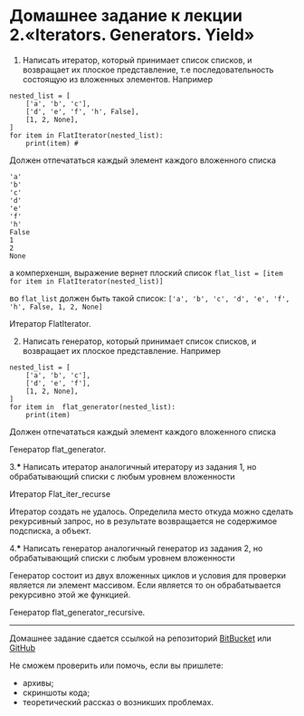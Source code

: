 # Домашнее задание к лекции 2.«Iterators. Generators. Yield»

1. Написать итератор, который принимает список списков, и возвращает их плоское представление, т.е последовательность состоящую из вложенных элементов.
Например
```
nested_list = [
	['a', 'b', 'c'],
	['d', 'e', 'f', 'h', False],
	[1, 2, None],
]
for item in FlatIterator(nested_list):
	print(item) #  
```
Должен отпечататься каждый элемент каждого вложенного списка

```
'a' 
'b' 
'c' 
'd'
'e'
'f'
'h'
False
1
2
None
```
а комперхеншн, выражение вернет плоский список
```flat_list = [item for item in FlatIterator(nested_list)]``` 

во `flat_list` должен быть такой список: `['a', 'b', 'c', 'd', 'e', 'f', 'h', False, 1, 2, None]`

Итератор FlatIterator.

2. Написать генератор, который принимает список списков, и возвращает их плоское представление.
Например
```
nested_list = [
	['a', 'b', 'c'],
	['d', 'e', 'f'],
	[1, 2, None],
]
for item in  flat_generator(nested_list):
	print(item)
```
Должен отпечататься каждый элемент каждого вложенного списка

Генератор flat_generator.

3.__*__ Написать итератор аналогичный итератору из задания 1, но обрабатывающий списки с любым уровнем вложенности

Итератор Flat_iter_recurse

Итератор создать не удалось. Определила место откуда можно сделать рекурсивный запрос, но в результате возвращается не содержимое подсписка, а объект.

4.__*__ Написать генератор аналогичный генератор из задания 2, но обрабатывающий списки с любым уровнем вложенности

Генератор состоит из двух вложенных циклов и условия для проверки является ли элемент массивом.
Если является то он обрабатывается рекурсивно этой же функцией.

Генератор flat_generator_recursive.

---
Домашнее задание сдается ссылкой на репозиторий [BitBucket](https://bitbucket.org/) или [GitHub](https://github.com/)

Не сможем проверить или помочь, если вы пришлете:
* архивы;
* скриншоты кода;
* теоретический рассказ о возникших проблемах.    